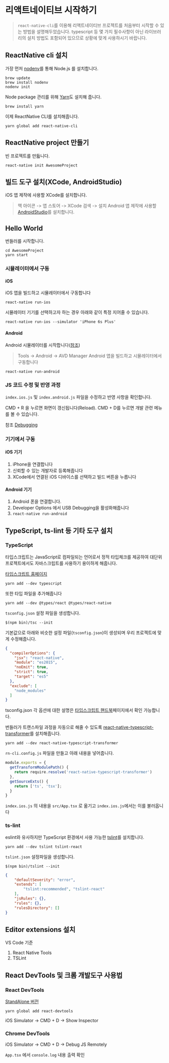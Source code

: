 # 리액트네이티브 시작하기

> `react-native-cli`를 이용해 리액트네이티브 프로젝트를 처음부터 시작할 수 있는 방법을 설명해두었습니다.
> typescript 등 몇 가지 필수사항이 아닌 라이브러리의 설치 방법도 포함되어 있으므로 상황에 맞게 사용하시기 바랍니다.
## ReactNative cli 설치

가장 먼저 [nodenv](https://github.com/nodenv/nodenv)를 통해 Node.js 를 설치합니다.

```shell
brew update
brew install nodenv
nodenv init
```

Node package 관리를 위해 [Yarn](https://yarnpkg.com/en/docs/install)도 설치해 줍니다.

```shell
brew install yarn
```

이제 ReactNative CLI를 설치해줍니다.

```shell
yarn global add react-native-cli
```

## ReactNative project 만들기

빈 프로젝트를 만듧니다.

```shell
react-native init AwesomeProject
```

## 빌드 도구 설치(XCode, AndroidStudio)

iOS 앱 제작에 사용할 XCode를 설치합니다.

> 맥 아이콘 -> 앱 스토어 -> XCode 검색 -> 설치
Android 앱 제작에 사용할 [AndroidStudio](https://developer.android.com/studio/index.html)를 설치합니다.

## Hello World

번들러를 시작합니다.

```shell
cd AwesomeProject
yarn start
```

### 시뮬레이터에서 구동

#### iOS

iOS 앱을 빌드하고 시뮬레이터에서 구동합니다

```shell
react-native run-ios
```

시뮬레이터 기기를 선택하고자 하는 경우 아래와 같이 특정 지어줄 수 있습니다.

```shell
react-native run-ios --simulator 'iPhone 6s Plus'
```

#### Android

Android 시뮬레이터를 시작합니다([참조](https://developer.android.com/studio/run/managing-avds.html))

> Tools -> Android -> AVD Manager
Android 앱을 빌드하고 시뮬레이터에서 구동합니다

```shell
react-native run-android
```

### JS 코드 수정 및 반영 과정

`index.ios.js` 및 `index.android.js` 파일을 수정하고 반영 사항을 확인합니다.

CMD + R 을 누르면 화면이 갱신됩니다(Reload). CMD + D를 누르면 개발 관련 메뉴를 볼 수 있습니다.

참조 [Debugging](https://facebook.github.io/react-native/docs/debugging.html)

### 기기에서 구동

#### iOS 기기

1. iPhone을 연결합니다
1. 신뢰할 수 있는 개발자로 등록해줍니다
1. XCode에서 연결된 iOS 디바이스를 선택하고 빌드 버튼을 누릅니다

#### Android 기기

1. Android 폰을 연결합니다.
1. Developer Options 에서 USB Debugging을 활성화해줍니다
1. `react-native run-android`

## TypeScript, ts-lint 등 기타 도구 설치

### TypeScript

타입스크립트는 JavaScript로 컴파일되는 언어로서 정적 타입체크를 제공하여 대단위 프로젝트에서도 자바스크립트를 사용하기 용이하게 해줍니다.

[타입스크립트 홈페이지](http://typescriptlang.org/)

```shell
yarn add --dev typescript
```

또한 타입 파일을 추가해줍니다

```shell
yarn add --dev @types/react @types/react-native
```

`tsconfig.json` 설정 파일을 생성합니다.

```shell
$(npm bin)/tsc --init
```

기본값으로 아래와 비슷한 설정 파일(`tsconfig.json`)이 생성되며 우리 프로젝트에 맞게 수정해줍니다.

```json
{
  "compilerOptions": {
    "jsx": "react-native",
    "module": "es2015",
    "noEmit": true,
    "strict": true,
    "target": "es5"
  },
  "exclude": [
    "node_modules"
  ]
}
```

tsconfig.json 각 옵션에 대한 설명은 [타입스크립트 핸드북](https://www.typescriptlang.org/docs/handbook/tsconfig-json.html)페이지에서 확인 가능합니다.

번들러가 트랜스파일 과정을 자동으로 해줄 수 있도록 [react-native-typescript-transformer](https://github.com/ds300/react-native-typescript-transformer)를 설치해줍니다.

```shell
yarn add --dev react-native-typescript-transformer
```

`rn-cli.config.js` 파일을 만들고 아래 내용을 넣어줍니다.

```javascript
module.exports = {
  getTransformModulePath() {
    return require.resolve('react-native-typescript-transformer')
  },
  getSourceExts() {
    return ['ts', 'tsx'];
  }
}
```

`index.ios.js` 의 내용을 `src/App.tsx` 로 옮기고 `index.ios.js`에서는 이를 불러옵니다

### ts-lint

eslint와 유사하지만 TypeScript 환경에서 사용 가능한 [tslint](https://github.com/palantir/tslint)를 설치합니다.

```shell
yarn add --dev tslint tslint-react
```

`tslint.json` 설정파일을 생성합니다.

```shell
$(npm bin)/tslint --init
```

```JSON
{
    "defaultSeverity": "error",
    "extends": [
        "tslint:recommended", "tslint-react"
    ],
    "jsRules": {},
    "rules": {},
    "rulesDirectory": []
}
```

## Editor extensions 설치

VS Code 기준

1. React Native Tools
1. TSLint

## React DevTools 및 크롬 개발도구 사용법

### React DevTools

[StandAlone 버전](https://github.com/facebook/react-devtools/blob/master/packages/react-devtools/README.md)

```shell
yarn global add react-devtools
```

iOS Simulator -> CMD + D -> Show Inspector

### Chrome DevTools

iOS Simulator -> CMD + D -> Debug JS Remotely

`App.tsx` 에서 `console.log` 내용 출력 확인
